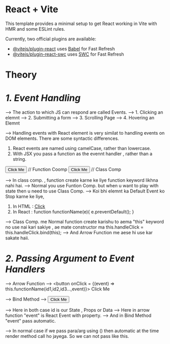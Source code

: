 # React + Vite

This template provides a minimal setup to get React working in Vite with HMR and some ESLint rules.

Currently, two official plugins are available:

- [@vitejs/plugin-react](https://github.com/vitejs/vite-plugin-react/blob/main/packages/plugin-react/README.md) uses [Babel](https://babeljs.io/) for Fast Refresh
- [@vitejs/plugin-react-swc](https://github.com/vitejs/vite-plugin-react-swc) uses [SWC](https://swc.rs/) for Fast Refresh


# Theory

# _1. Event Handling_

--> The action to which JS can respond are called Events.
--> 1. Clicking an elemnt
--> 2. Submitting a form
--> 3. Scrolling Page
--> 4. Hovering an Elemnt

--> Handling events with React element is very similat to handling events on DOM elements. There are some syntactic differences.

1. React events are named using camelCase, rather than lowercase.
2. With JSX you pass a function as the evennt handler , rather than a string.

<button onClick = {functionName}> Click Me </button> // Function Coomp
<button onClick = {this.functionName}> Click Me </button> // Class Comp

--> In class comp. , function create karne ke liye function keyword likhna nahi hai.
--> Normal you use Funtion Comp. but when u want to play with state then u need to use Class Comp.
--> Koi bhi elemnt ka Default Event ko Stop karne ke liye,

1. In HTML : <a href="#" onclick="function();return false">Click </a>
2. In React :   function functionName(e){
                    e.preventDefault();
                }

--> Class Comp. me Normal function create karishu to aema "this" keyword no use nai kari sakiye , ae mate constructor ma this.handleClick = this.handleClick.bind(this);
--> And Arrow Function me aese hi use kar sakate haii.

# _2. Passing Argument to Event Handlers_

--> Arrow Function
--> <button onClick = {(event) => this.functionName(id1,id2,id3...,event)}> Click Me </button>

--> Bind Method
--> <button onClick = {this.functionName.bind(this,id)}> Click Me </button>

--> Here in both case id is our State , Props or Data
--> Here in arrow function "event" is React Event with property.
--> And in Bind Method "event" pass automatic. 

--> In normal case if we pass para/arg using () then automatic at the time render method call ho jayega. So we can not pass like this.
